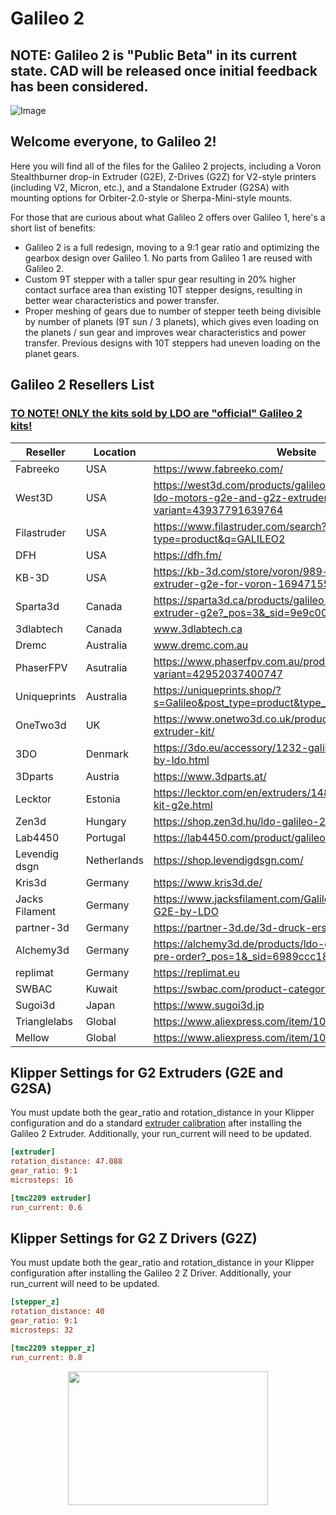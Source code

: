 # Galileo 2

## NOTE: Galileo 2 is "Public Beta" in its current state.  CAD will be released once initial feedback has been considered.

![Image](./images/g2extruders.png)

## Welcome everyone, to Galileo 2!

Here you will find all of the files for the Galileo 2 projects, including a Voron Stealthburner drop-in Extruder (G2E), Z-Drives (G2Z) for V2-style printers (including V2, Micron, etc.), and a Standalone Extruder (G2SA) with mounting options for Orbiter-2.0-style or Sherpa-Mini-style mounts.

For those that are curious about what Galileo 2 offers over Galileo 1, here's a short list of benefits:
 * Galileo 2 is a full redesign, moving to a 9:1 gear ratio and optimizing the gearbox design over Galileo 1.  No parts from Galileo 1 are reused with Galileo 2.
 * Custom 9T stepper with a taller spur gear resulting in 20% higher contact surface area than existing 10T stepper designs, resulting in better wear characteristics and power transfer.
 * Proper meshing of gears due to number of stepper teeth being divisible by number of planets (9T sun / 3 planets), which gives even loading on the planets / sun gear and improves wear characteristics and power transfer.  Previous designs with 10T steppers had uneven loading on the planet gears.

## Galileo 2 Resellers List
### <ins>TO NOTE!  ONLY the kits sold by LDO are "official" Galileo 2 kits!</ins>

| Reseller        | Location      | Website                                                                                                                         |
|---------------- |-------------  |-------------------------------------------------------------------------------------------------------------------------------  |
|    Fabreeko     |     USA       | https://www.fabreeko.com/                                                                                                       |
|     West3D      |     USA       | https://west3d.com/products/galileo-2-kit-by-jaredc01-ldo-motors-g2e-and-g2z-extruder-and-z-drive-kits?variant=43937791639764   |
|   Filastruder   |     USA       | https://www.filastruder.com/search?type=product&q=GALILEO2                                                                      |
|       DFH       |     USA       | https://dfh.fm/                                                                                                                 |
|      KB-3D      |     USA       | https://kb-3d.com/store/voron/989-ldo-motors-galileo-2-extruder-g2e-for-voron-1694715593330.html                                |
|    Sparta3d     |    Canada     | https://sparta3d.ca/products/galileo-2-extruder-g2-extruder-g2e?_pos=3&_sid=9e9c00f0f&_ss=r                                     |
|    3dlabtech    |    Canada     | www.3dlabtech.ca                                                                                                                |
|      Dremc      |  Australia    | www.dremc.com.au                                                                                                                |
|    PhaserFPV    |  Asutralia    | https://www.phaserfpv.com.au/products/ldo-galileo-2-kit?variant=42952037400747                                                  |
|  Uniqueprints   |  Australia    | https://uniqueprints.shop/?s=Galileo&post_type=product&type_aws=true                                                            |
|    OneTwo3d     |      UK       | https://www.onetwo3d.co.uk/product/ldo-galileo-2-extruder-kit/                                                                  |
|       3DO       |   Denmark     | https://3do.eu/accessory/1232-galileo-2-extruder-kit-by-ldo.html                                                                |
|     3Dparts     |   Austria     | https://www.3dparts.at/                                                                                                         |
|     Lecktor     |   Estonia     | https://lecktor.com/en/extruders/1480-galileo2-extruder-kit-g2e.html                                                            |
|      Zen3d      |   Hungary     | https://shop.zen3d.hu/ldo-galileo-2-extruder-g2e                                                                                |
|     Lab4450     |   Portugal    | https://lab4450.com/product/galileo-2-extruder-kit/                                                                             |
|  Levendig dsgn  | Netherlands   | https://shop.levendigdsgn.com/                                                                                                  |
|     Kris3d      |   Germany     | https://www.kris3d.de/                                                                                                          |
| Jacks Filament  |   Germany     | https://www.jacksfilament.com/Galileo-2-Extruder-Kit-G2E-by-LDO                                                                 |
|   partner-3d    |   Germany     | https://partner-3d.de/3d-druck-ersatzteile/                                                                                     |
|    Alchemy3d    |   Germany     | https://alchemy3d.de/products/ldo-galileo-2-extruder-kit-pre-order?_pos=1&_sid=6989ccc18&_ss=r                                  |
|    replimat     |   Germany     | https://replimat.eu                                                                                                             |
|      SWBAC      |    Kuwait     | https://swbac.com/product-category/3d-printing/ldo/                                                                             |
|     Sugoi3d     |    Japan      | https://www.sugoi3d.jp                                                                                                          |
|  Trianglelabs   |    Global     | https://www.aliexpress.com/item/1005006272643489.html                                                                           |
|     Mellow      |    Global     | https://www.aliexpress.com/item/1005006310395949.html                                                                           |

## Klipper Settings for G2 Extruders (G2E and G2SA)

You must update both the gear_ratio and rotation_distance in your Klipper configuration and do a standard
[extruder calibration](https://docs.vorondesign.com/build/startup/#extruder-calibration-e-steps) after installing the Galileo 2 Extruder. Additionally, your run_current will need to be updated.
```ini
[extruder]
rotation_distance: 47.088
gear_ratio: 9:1
microsteps: 16

[tmc2209 extruder]
run_current: 0.6
```

## Klipper Settings for G2 Z Drivers (G2Z)

You must update both the gear_ratio and rotation_distance in your Klipper configuration after installing the Galileo 2 Z Driver. Additionally, your run_current will need to be updated.
```ini
[stepper_z]
rotation_distance: 40
gear_ratio: 9:1
microsteps: 32

[tmc2209 stepper_z]
run_current: 0.8
```

<p align="center">
  <img width="320" height="214" src="./images/g2gears.gif" />
</p>
